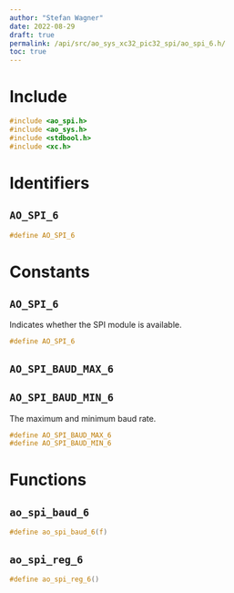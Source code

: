 ```yaml
---
author: "Stefan Wagner"
date: 2022-08-29
draft: true
permalink: /api/src/ao_sys_xc32_pic32_spi/ao_spi_6.h/
toc: true
---
```


# Include

```c
#include <ao_spi.h>
#include <ao_sys.h>
#include <stdbool.h>
#include <xc.h>
```

# Identifiers

## `AO_SPI_6`

```c
#define AO_SPI_6
```

# Constants

## `AO_SPI_6`

Indicates whether the SPI module is available.

```c
#define AO_SPI_6
```

## `AO_SPI_BAUD_MAX_6`
## `AO_SPI_BAUD_MIN_6`

The maximum and minimum baud rate.

```c
#define AO_SPI_BAUD_MAX_6
#define AO_SPI_BAUD_MIN_6
```

# Functions

## `ao_spi_baud_6`

```c
#define ao_spi_baud_6(f)
```

## `ao_spi_reg_6`

```c
#define ao_spi_reg_6()
```
